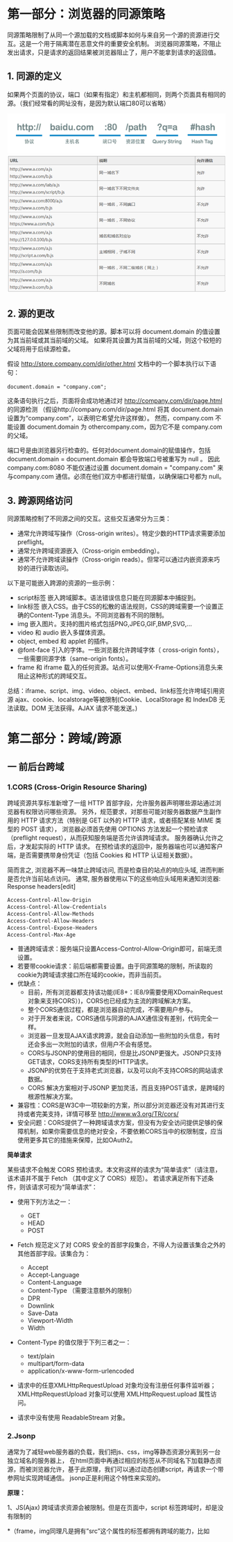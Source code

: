 # 第一部分：浏览器的同源策略

同源策略限制了从同一个源加载的文档或脚本如何与来自另一个源的资源进行交互。这是一个用于隔离潜在恶意文件的重要安全机制。
浏览器同源策略，不阻止发出请求，只是请求的返回结果被浏览器阻止了，用户不能拿到请求的返回值。

## 1. 同源的定义

如果两个页面的协议，端口（如果有指定）和主机都相同，则两个页面具有相同的源。（我们经常看的网址没有，是因为默认端口80可以省略）

<img src='co-1.png'>
<img src='co-2.png'>

## 2. 源的更改

页面可能会因某些限制而改变他的源。脚本可以将 document.domain 的值设置为其当前域或其当前域的父域。
如果将其设置为其当前域的父域，则这个较短的父域将用于后续源检查。

假设 http://store.company.com/dir/other.html 文档中的一个脚本执行以下语句：

`document.domain = "company.com";`

这条语句执行之后，页面将会成功地通过对 http://company.com/dir/page.html 的同源检测
（假设http://company.com/dir/page.html 将其 document.domain 设置为“company.com”，以表明它希望允许这样做）。
然而，company.com 不能设置 document.domain 为 othercompany.com，因为它不是 company.com 的父域。

端口号是由浏览器另行检查的。任何对document.domain的赋值操作，包括 document.domain = document.domain 都会导致端口号被重写为 null 。
因此 company.com:8080 不能仅通过设置 document.domain = "company.com" 来与company.com 通信。必须在他们双方中都进行赋值，以确保端口号都为 null。

## 3. 跨源网络访问

同源策略控制了不同源之间的交互。这些交互通常分为三类：

- 通常允许跨域写操作（Cross-origin writes）。特定少数的HTTP请求需要添加 preflight。
- 通常允许跨域资源嵌入（Cross-origin embedding）。
- 通常不允许跨域读操作（Cross-origin reads）。但常可以通过内嵌资源来巧妙的进行读取访问。

以下是可能嵌入跨源的资源的一些示例：

- script标签 嵌入跨域脚本。语法错误信息只能在同源脚本中捕捉到。
- link标签 嵌入CSS。由于CSS的松散的语法规则，CSS的跨域需要一个设置正确的Content-Type 消息头。不同浏览器有不同的限制。
- img 嵌入图片。支持的图片格式包括PNG,JPEG,GIF,BMP,SVG,...
- video 和 audio 嵌入多媒体资源。
- object, embed 和 applet 的插件。
- @font-face 引入的字体。一些浏览器允许跨域字体（ cross-origin fonts），一些需要同源字体（same-origin fonts）。
- frame 和 iframe 载入的任何资源。站点可以使用X-Frame-Options消息头来阻止这种形式的跨域交互。

总结：iframe、script、img、video、object、embed、link标签允许垮域引用资源
ajax、cookie、localstorage等被限制(Cookie、LocalStorage 和 IndexDB 无法读取。DOM 无法获得。AJAX 请求不能发送。)
# 第二部分：跨域/跨源
## 一 前后台跨域
### 1.CORS (Cross-Origin Resource Sharing)

跨域资源共享标准新增了一组 HTTP 首部字段，允许服务器声明哪些源站通过浏览器有权限访问哪些资源。
另外，规范要求，对那些可能对服务器数据产生副作用的 HTTP 请求方法（特别是 GET 以外的 HTTP 请求，或者搭配某些 MIME 类型的 POST 请求），
浏览器必须首先使用 OPTIONS 方法发起一个预检请求（preflight request），从而获知服务端是否允许该跨域请求。
服务器确认允许之后，才发起实际的 HTTP 请求。
在预检请求的返回中，服务器端也可以通知客户端，是否需要携带身份凭证（包括 Cookies 和 HTTP 认证相关数据）。

简而言之, 浏览器不再一味禁止跨域访问, 而是检查目的站点的响应头域, 进而判断是否允许当前站点访问。
通常, 服务器使用以下的这些响应头域用来通知浏览器:
Response headers[edit]
```
Access-Control-Allow-Origin
Access-Control-Allow-Credentials
Access-Control-Allow-Methods
Access-Control-Allow-Headers
Access-Control-Expose-Headers
Access-Control-Max-Age
```
- 普通跨域请求：服务端只设置Access-Control-Allow-Origin即可，前端无须设置。
- 若要带cookie请求：前后端都需要设置。由于同源策略的限制，所读取的cookie为跨域请求接口所在域的cookie，而非当前页。
- 优缺点：
  - 目前，所有浏览器都支持该功能(IE8+：IE8/9需要使用XDomainRequest对象来支持CORS）)，CORS也已经成为主流的跨域解决方案。
  - 整个CORS通信过程，都是浏览器自动完成，不需要用户参与。
  - 对于开发者来说，CORS通信与同源的AJAX通信没有差别，代码完全一样。
  - 浏览器一旦发现AJAX请求跨源，就会自动添加一些附加的头信息，有时还会多出一次附加的请求，但用户不会有感觉。
  - CORS与JSONP的使用目的相同，但是比JSONP更强大。JSONP只支持GET请求，CORS支持所有类型的HTTP请求。
  - JSONP的优势在于支持老式浏览器，以及可以向不支持CORS的网站请求数据。
  - CORS 解决方案相对于JSONP 更加灵活，而且支持POST请求，是跨域的根源性解决方案。
- 兼容性：CORS是W3C中一项较新的方案，所以部分浏览器还没有对其进行支持或者完美支持，详情可移至 http://www.w3.org/TR/cors/ 
- 安全问题：CORS提供了一种跨域请求方案，但没有为安全访问提供足够的保障机制，如果你需要信息的绝对安全，不要依赖CORS当中的权限制度，应当使用更多其它的措施来保障，比如OAuth2。    

**简单请求**

某些请求不会触发 CORS 预检请求。本文称这样的请求为“简单请求”（请注意，该术语并不属于 Fetch （其中定义了 CORS）规范）。
若请求满足所有下述条件，则该请求可视为“简单请求”：

- 使用下列方法之一：
  - GET
  - HEAD
  - POST

- Fetch 规范定义了对 CORS 安全的首部字段集合，不得人为设置该集合之外的其他首部字段。该集合为：
  - Accept
  - Accept-Language
  - Content-Language
  - Content-Type （需要注意额外的限制）
  - DPR
  - Downlink
  - Save-Data
  - Viewport-Width
  - Width

- Content-Type 的值仅限于下列三者之一： 
  - text/plain
  - multipart/form-data
  - application/x-www-form-urlencoded

- 请求中的任意XMLHttpRequestUpload 对象均没有注册任何事件监听器；XMLHttpRequestUpload 对象可以使用 XMLHttpRequest.upload 属性访问。
- 请求中没有使用 ReadableStream 对象。

### 2.Jsonp

通常为了减轻web服务器的负载，我们把js、css，img等静态资源分离到另一台独立域名的服务器上，
在html页面中再通过相应的标签从不同域名下加载静态资源，而被浏览器允许，基于此原理，我们可以通过动态创建script，再请求一个带参网址实现跨域通信。
jsonp正是利用这个特性来实现的。 

**原理：**

1、JS(Ajax) 跨域请求资源会被限制。但是在页面中，script 标签跨域时，却是没有限制的

*（frame，img同理凡是拥有”src”这个属性的标签都拥有跨域的能力，比如<script>、<img>、<iframe>
*所以在远程服务器上设法把数据装进js格式的文件里，供客户端调用和进一步处理即实现跨域）。
  
2、我们通过，script的src属性，请求服务器，并通过参数（如：？callback=foo，foo为本地一个执行的方法）告诉服务器返回指定格式的JS脚本，并将数据封装在此脚本中。 

3、服务器再配合客户端返回一段脚本（如：* foo({“id”: 123, “name” : 张三, “age”: 17});* ），其实返回的就是一个 客户端本地的一个可执行的方法,将要返回的 数据封装在了参数 里。 

4、恰巧我们已经知道一种叫做JSON的纯字符数据格式可以简洁的描述复杂数据，更妙的是JSON还被js原生支持，所以在客户端几乎可以随心所欲的处理这种格式的数据

5、跨域服务器上动态生成的js格式文件（一般以JSON为后缀），显而易见，服务器之所以要动态生成JSON文件，目的就在于把客户端需要的数据装入进去。

6、客户端在对JSON文件调用成功之后，通过对参数的处理也就获得了自己所需的数据，这种获取远程数据的方式看起来非常像AJAX，但其实并不一样。

7、为了便于客户端使用数据，逐渐形成了一种非正式传输协议，人们把它称作JSONP，
该协议的一个要点就是允许用户传递一个callback参数给服务端，然后服务端返回数据时会将这个callback参数作为函数名来包裹住JSON数据，
这样客户端就可以随意定制自己的函数来自动处理返回数据了。jsonp的核心是动态添加 script标签 来调用服务器提供的js脚本。

**注意：**
服务器返回数据的格式是JSONP格式，而不是单纯的JSON。

返回的是一段JS脚本（客户端的一个可执行的方法，参数为JSON 格式的数据，是要返回的数据）。

如果单纯的返回JSON数据，虽然客户端也能看数据，但是却会报错，不能执行请求成功的回调函数。

服务器端需要将字符串拼接转义，键名 需要使用双引号string str = "foo({\"staus\":\"world\"})";

**JSONP的局限性**

JSONP 方式，固然方便强大。但是他的局限性在于，它无法完成POST请求。即是我们将type改为post，在发送请求时，依然会是以Get的方式。
可能会出现 414 请求url过长错误码 https://kb.cnblogs.com/page/139725/

**优缺点：**

1.	JSONP是服务器与客户端跨源通信的常用方法。最大特点就是简单适用，老式浏览器全部支持，服务器改造非常小。

2.	只能实现get一种请求、不安全 容易遭到xss攻击。（在百度搜索时，会发现百度调用也是通过jsonp来实现的。）

**JSON(JavaScript Object Notation)和JSONP(JSON with Padding)**

虽然只有一个字母的差别，但其实他们根本不是一回事儿：

JSON是一种基于文本的数据交换方式（不支持跨域），而JSONP是一种依靠开发人员的聪明才智创造出的一种非官方跨域数据交互协议。一个是描述信息的格式，一个是信息传递双方约定的方法。

### 3. Nginx反向代理

**反向代理**（Reverse Proxy）方式是指以代理服务器来接受internet上的连接请求，然后将请求转发给内部网络上的服务器，并将从服务器上得到的结果返回给internet上请求连接的客户端，此时代理服务器对外就表现为一个反向代理服务器。

反向代理是为服务端服务的，反向代理可以帮助服务器接收来自客户端的请求，帮助服务器做请求转发，负载均衡等。

反向代理对服务端是透明的，对我们是非透明的，即我们并不知道自己访问的是代理服务器，而服务器知道反向代理在为他服务。
nginx解决跨域的原理
例如：
前端server的域名为：fe.server.com
后端服务的域名为：dev.server.com
现在我在fe.server.com对dev.server.com发起请求一定会出现跨域。

现在我们只需要启动一个nginx服务器，将server_name设置为fe.server.com,然后设置相应的location以拦截前端需要跨域的请求，最后将请求代理回dev.server.com。如下面的配置：

```
server {
        listen  80;
        server_name  fe.server.com;
        location / {
                proxy_pass dev.server.com;
        }
}
```

这样可以完美绕过浏览器的同源策略：fe.server.com访问nginx的fe.server.com属于同源访问，而nginx对服务端转发的请求不会触发浏览器的同源策略。

**代理跨域的原理：**
同源策略是浏览器的安全策略，不是HTTP协议的一部分。服务器端调用HTTP接口只是使用HTTP协议，不会执行JS脚本，不需要同源策略，也就不存在跨越问题。

## 二 非同源页面间跨域

### 1.Iframe

类似Jsonp，Iframe跨域也是建立在页面中，iframe 标签跨域没有限制的基础上。
通过两个非同源页面中分别嵌套一个同源页面，两个同源页面间通信再通过postMessage方法和message事件监听来实现非同源页面间的通信。

<img src='co-3.png'>

这里同源页面的通信方式又有很多，，，具体看这里：https://juejin.im/post/5ca04406f265da30ac219ccc

*PostMessage跨域漏洞： https://sec.xiaomi.com/article/24*

### 2.Websocket
通过建立websocket连接实现非同源页面间通信

## 三 不同跨域方法的比较

1.	document.domain+iframe
应用范围：这种办法只能解决主域相同而子域不同，且是iframe形式的跨域；
存在问题：安全性，当一个站点（b.a.com）被攻击后，另一个站点（c.a.com）会引起安全漏洞。

2.	JSONP
应用范围：因为是基于script标签，所有只能进行GET请求
存在问题：存在安全性问题，可被注入可执行的js代码（callback=alert(1)）, 对于这个问题，只能通过外界的字符串过滤来解决，如禁止callback中传入括号，使用正则去除左右括号，callback=callback.replace(/\(/g,"")，callback=callback.replace(/\)/g,"")

3.	CORS
给被访问方设置Access-Control-Allow-Origin，如在php文件头部写入header('Access-Control-Allow-Origin:http://a.com:8080'),表示允许来自源http://a.com:8080的请求。这是跨域AJAX请求的根本解决方法。相比JSONP只能发GET请求，CORS允许任何类型的请求。但是IE10及以下IE版本不支持。

4.	HTML5 postMessage
这是HTML5的新功能，用postMessage支持基于web的实时消息传递。

5.	利用iframe和location.hash
这个方法比较绕，原理是利用location.hash来传值。url中#号及其后面的内容就是location.hash,改变hash的值页面并不会刷新，所以可以利用hash值来进行数据传递。
这种方法缺点也很多，诸如数据直接暴露在了url中，数据容量和类型都有限等。

6.	利用window.name
主要利用window.name值不随url改变而改变，只要当前页面没被关闭，window.name的值就不会改变。

## 四 补充&扩展

- iframe限制
可以访问同域资源, 可读写;
访问跨域页面时, 只读.

- Ajax限制
Ajax 的限制比 iframe 限制更严.

同域资源可读写;
跨域请求会直接被浏览器拦截.(chrome下跨域请求不会发起, 其他浏览器一般是可发送跨域请求, 但响应被浏览器拦截)

- Script限制
script并无跨域限制, 这是因为script标签引入的文件不能够被客户端的 js 获取到, 不会影响到原页面的安全, 
因此script标签引入的文件没必要遵循浏览器的同源策略. 相反, ajax 加载的文件内容可被客户端 js 获取到, 引入的文件内容可能会泄漏或者影响原页面安全, 
故, ajax必须遵循同源策略.

